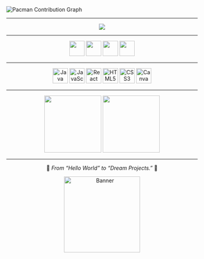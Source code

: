 <!-- Pacman Contribution Graph -->
<picture>
  <source media="(prefers-color-scheme: dark)" srcset="https://raw.githubusercontent.com/Somiya-Chaturvedi/Somiya-Chaturvedi/output/pacman-contribution-graph-dark.svg">
  <source media="(prefers-color-scheme: light)" srcset="https://raw.githubusercontent.com/Somiya-Chaturvedi/Somiya-Chaturvedi/output/pacman-contribution-graph.svg">
  <img alt="Pacman Contribution Graph" src="https://raw.githubusercontent.com/Somiya-Chaturvedi/Somiya-Chaturvedi/output/pacman-contribution-graph.svg">
</picture>

---

<!-- Typing Animation -->
<p align="center">
  <img src="https://readme-typing-svg.herokuapp.com?font=Fira+Code&size=24&pause=1000&color=F70000&center=true&vCenter=true&width=600&lines=Hi+there!+I'm+Somiya+Chaturvedi;Java+%7C+Web+Dev+%7C+AI%2FML+Enthusiast;From+Hello+World+to+Dream+Projects+💫" />
</p>

---

<!-- Social Icons -->
<div align="center">
  <a href="https://linkedin.com/in/YOUR-LINK" target="_blank"><img src="https://raw.githubusercontent.com/maurodesouza/profile-readme-generator/master/src/assets/icons/social/linkedin/default.svg" width="40" /></a>
  <a href="https://twitter.com/YOUR-LINK" target="_blank"><img src="https://raw.githubusercontent.com/maurodesouza/profile-readme-generator/master/src/assets/icons/social/twitter/default.svg" width="40" /></a>
  <a href="https://discordapp.com/users/YOUR-ID" target="_blank"><img src="https://raw.githubusercontent.com/maurodesouza/profile-readme-generator/master/src/assets/icons/social/discord/default.svg" width="40" /></a>
  <a href="https://hackerrank.com/YOUR-ID" target="_blank"><img src="https://raw.githubusercontent.com/maurodesouza/profile-readme-generator/master/src/assets/icons/social/hackerrank/default.svg" width="40" /></a>
</div>

---

<!-- Tech Stack Icons -->
<div align="center">
  <img src="https://cdn.jsdelivr.net/gh/devicons/devicon/icons/java/java-original.svg" height="40" alt="Java" />
  <img src="https://cdn.jsdelivr.net/gh/devicons/devicon/icons/javascript/javascript-original.svg" height="40" alt="JavaScript" />
  <img src="https://cdn.jsdelivr.net/gh/devicons/devicon/icons/react/react-original.svg" height="40" alt="React" />
  <img src="https://cdn.jsdelivr.net/gh/devicons/devicon/icons/html5/html5-original.svg" height="40" alt="HTML5" />
  <img src="https://cdn.jsdelivr.net/gh/devicons/devicon/icons/css3/css3-original.svg" height="40" alt="CSS3" />
  <img src="https://cdn.jsdelivr.net/gh/devicons/devicon/icons/canva/canva-original.svg" height="40" alt="Canva" />
</div>

---

<!-- GitHub Stats -->
<div align="center">
  <img src="https://github-readme-stats.vercel.app/api?username=Somiya-Chaturvedi&show_icons=true&theme=dracula&hide_border=false&count_private=true&rank_icon=github" height="150" />
  <img src="https://github-readme-stats.vercel.app/api/top-langs?username=Somiya-Chaturvedi&layout=compact&theme=dracula&hide_border=false" height="150" />
</div>

---

<!-- Quote or Tagline -->
<p align="center">💫 <i>From “Hello World” to “Dream Projects.”</i> 🌱</p>

<!-- Optional Banner -->
<div align="center">
  <img src="https://your-image-url.com/banner.png" alt="Banner" height="200" />
</div>
